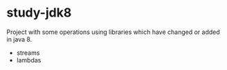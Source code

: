 # study-jdk8
Project with some operations using libraries which have changed or added in java 8.

* streams
* lambdas
